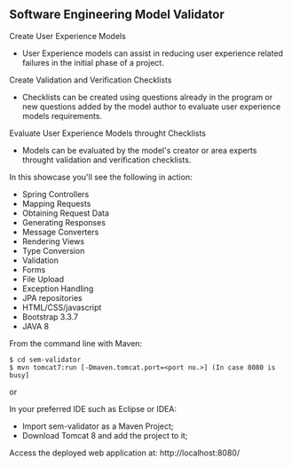 Software Engineering Model Validator
-------------------
Create User Experience Models

* User Experience models can assist in reducing user experience related failures 
in the initial phase of a project.

Create Validation and Verification Checklists

* Checklists can be created using questions already in the program 
or new questions added by the model author to evaluate user experience 
models requirements.

Evaluate User Experience Models throught Checklists

* Models can be evaluated by the model's creator or area experts 
throught validation and verification checklists.

In this showcase you'll see the following in action:

* Spring Controllers
* Mapping Requests
* Obtaining Request Data
* Generating Responses
* Message Converters
* Rendering Views
* Type Conversion
* Validation
* Forms
* File Upload
* Exception Handling
* JPA repositories
* HTML/CSS/javascript
* Bootstrap 3.3.7
* JAVA 8

From the command line with Maven:

    $ cd sem-validator
    $ mvn tomcat7:run [-Dmaven.tomcat.port=<port no.>] (In case 8080 is busy] 

or

In your preferred IDE such as Eclipse or IDEA:

* Import sem-validator as a Maven Project;
* Download Tomcat 8 and add the project to it;

Access the deployed web application at: http://localhost:8080/
